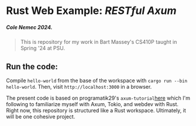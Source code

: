 # Rust Web Example: *RESTful Axum*
##### Cole Nemec 2024.
>This is repository for my work in Bart Massey's CS410P taught in Spring '24 at PSU.

## Run the code:
Compile `hello-world` from the base of the workspace with `cargo run --bin hello-world`. Then, visit `http://localhost:3000` in a browser.

The present code is based on programatik29's `axum-tutorial`[here](https://github.com/programatik29/axum-tutorial/tree/master?tab=readme-ov-file) which I'm following to familiarize myself with Axum, Tokio, and webdev with Rust. 
Right now, this repository is structured like a Rust workspace. Ultimately, it will be one cohesive project. 
